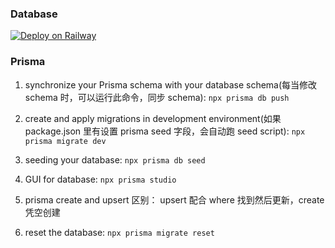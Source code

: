 ### Database

[![Deploy on Railway](https://railway.app/button.svg)](https://railway.app/new/template?template=https%3A%2F%2Fgithub.com%2Frailwayapp%2Fstarters%2Ftree%2Fmaster%2Fexamples%2Ffullstack-music-app&plugins=postgresql)

### Prisma

1. synchronize your Prisma schema with your database schema(每当修改 schema 时，可以运行此命令，同步 schema):
   `npx prisma db push`

2. create and apply migrations in development environment(如果 package.json 里有设置 prisma seed 字段，会自动跑 seed script):
   `npx prisma migrate dev`

3. seeding your database:
   `npx prisma db seed`

4. GUI for database:
   `npx prisma studio`

5. prisma create and upsert 区别：
   upsert 配合 where 找到然后更新，create 凭空创建

6. reset the database:
   `npx prisma migrate reset`
